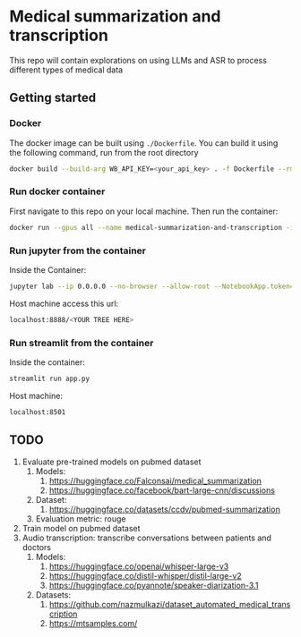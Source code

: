 # Medical summarization and transcription

This repo will contain explorations on using LLMs and ASR to process different types of medical data

## Getting started

### Docker

The docker image can be built using `./Dockerfile`. You can build it using the following command, run from the root directory

```bash
docker build --build-arg WB_API_KEY=<your_api_key> . -f Dockerfile --rm -t llm-finetuning:latest
```

### Run docker container

First navigate to this repo on your local machine. Then run the container:

```bash
docker run --gpus all --name medical-summarization-and-transcription -it --rm -p 8888:8888 -p 8501:8501 -p 8000:8000 --entrypoint /bin/bash -v $(pwd):/medical-summarization-and-transcription llm-finetuning:latest
```

### Run jupyter from the container
Inside the Container:
```bash
jupyter lab --ip 0.0.0.0 --no-browser --allow-root --NotebookApp.token=''
```

Host machine access this url:
```bash
localhost:8888/<YOUR TREE HERE>
```

### Run streamlit from the container
Inside the container:
```bash
streamlit run app.py
```

Host machine:
```bash
localhost:8501
```

## TODO
1. Evaluate pre-trained models on pubmed dataset
    1. Models:
        1. https://huggingface.co/Falconsai/medical_summarization
        2. https://huggingface.co/facebook/bart-large-cnn/discussions 
    2. Dataset:
        1. https://huggingface.co/datasets/ccdv/pubmed-summarization
    3. Evaluation metric: rouge
2. Train model on pubmed dataset
3. Audio transcription: transcribe conversations between patients and doctors
    1. Models:
        1. https://huggingface.co/openai/whisper-large-v3
        2. https://huggingface.co/distil-whisper/distil-large-v2
        3. https://huggingface.co/pyannote/speaker-diarization-3.1
    2. Datasets:
        1. https://github.com/nazmulkazi/dataset_automated_medical_transcription
        2. https://mtsamples.com/ 